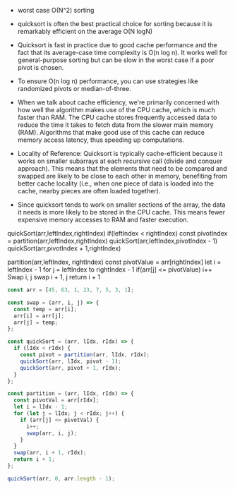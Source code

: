 - worst case O(N^2) sorting
- quicksort is often the best practical choice for sorting because it is remarkably efficient on the average O(N logN)
- Quicksort is fast in practice due to good cache performance and the fact that its average-case time complexity is O(n log n). It works well for general-purpose sorting but can be slow in the worst case if a poor pivot is chosen.
- To ensure O(n log n) performance, you can use strategies like randomized pivots or median-of-three.

- When we talk about cache efficiency, we're primarily concerned with how well the algorithm makes use of the CPU cache, which is much faster than RAM. The CPU cache stores frequently accessed data to reduce the time it takes to fetch data from the slower main memory (RAM). Algorithms that make good use of this cache can reduce memory access latency, thus speeding up computations.

- Locality of Reference: Quicksort is typically cache-efficient because it works on smaller subarrays at each recursive call (divide and conquer approach). This means that the elements that need to be compared and swapped are likely to be close to each other in memory, benefiting from better cache locality (i.e., when one piece of data is loaded into the cache, nearby pieces are often loaded together).

- Since quicksort tends to work on smaller sections of the array, the data it needs is more likely to be stored in the CPU cache. This means fewer expensive memory accesses to RAM and faster execution.


quickSort(arr,leftIndex,rightIndex)
    if(leftIndex < rightIndex)
        const pivotIndex = partition(arr,leftIndex,rightIndex)
        quickSort(arr,leftIndex,pivotIndex - 1)
        quickSort(arr,pivotIndex + 1,rightIndex)

partition(arr,leftIndex, rightIndex)
    const pivotValue = arr[rightIndex]
    let i = leftIndex - 1
    <!-- Why rightIndex - 1 so that we are not comparing pivot value -->
    for j = leftIndex to rightIndex - 1
        if(arr[j] <= pivotValue)
            i++
            Swap i, j
    swap i + 1, j
    return i + 1

```js
const arr = [45, 63, 1, 23, 7, 5, 3, 1];

const swap = (arr, i, j) => {
  const temp = arr[i];
  arr[i] = arr[j];
  arr[j] = temp;
};

const quickSort = (arr, lIdx, rIdx) => {
  if (lIdx < rIdx) {
    const pivot = partition(arr, lIdx, rIdx);
    quickSort(arr, lIdx, pivot - 1);
    quickSort(arr, pivot + 1, rIdx);
  }
};

const partition = (arr, lIdx, rIdx) => {
  const pivotVal = arr[rIdx];
  let i = lIdx - 1;
  for (let j = lIdx; j < rIdx; j++) {
    if (arr[j] <= pivotVal) {
      i++;
      swap(arr, i, j);
    }
  }
  swap(arr, i + 1, rIdx);
  return i + 1;
};

quickSort(arr, 0, arr.length - 1);

```

